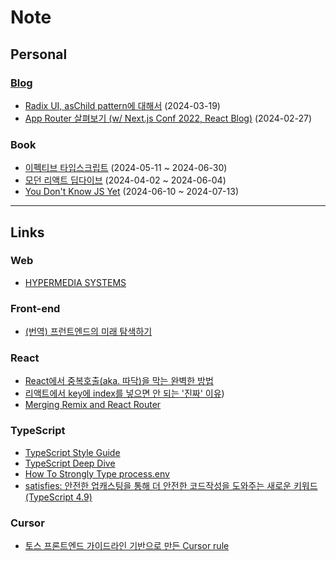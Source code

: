 # Note

## Personal

### [Blog](https://velog.io/@ctdlog)
- [Radix UI, asChild pattern에 대해서](https://wookhyung.hashnode.dev/radix-ui-aschild-pattern) (2024-03-19)
- [App Router 살펴보기 (w/ Next.js Conf 2022, React Blog)](https://wookhyung.hashnode.dev/app-router-w-nextjs-conf-2022-react-blog) (2024-02-27)

### Book
- [이펙티브 타입스크립트](https://wookhyung.notion.site/43d54c6e06504692ac6266ab3f3576c8?pvs=4) (2024-05-11 ~ 2024-06-30)
- [모던 리액트 딥다이브](https://frontend-log.vercel.app/) (2024-04-02 ~ 2024-06-04)
- [You Don't Know JS Yet](https://github.com/thoupe/you-dont-know-js-yet-book-study) (2024-06-10 ~ 2024-07-13)

---

## Links

### Web
- [HYPERMEDIA SYSTEMS](https://hypermedia.systems/)

### Front-end
- [(번역) 프런트엔드의 미래 탐색하기](https://ykss.netlify.app/translation/navigating_the_future_of_frontend)

### React
- [React에서 중복호출(aka. 따닥)을 막는 완벽한 방법](https://happysisyphe.tistory.com/m/72)
- [리액트에서 key에 index를 넣으면 안 되는 '진짜' 이유](https://yozm.wishket.com/magazine/detail/2634))
- [Merging Remix and React Router](https://remix.run/blog/merging-remix-and-react-router)

### TypeScript
- [TypeScript Style Guide](https://mkosir.github.io/typescript-style-guide/#introduction)
- [TypeScript Deep Dive](https://basarat.gitbook.io/typescript/)
- [How To Strongly Type process.env](https://www.totaltypescript.com/how-to-strongly-type-process-env)
- [satisfies: 안전한 업캐스팅을 통해 더 안전한 코드작성을 도와주는 새로운 키워드(TypeScript 4.9)](https://engineering.ab180.co/stories/satisfies-safe-upcasting)

### Cursor
- [토스 프론트엔드 가이드라인 기반으로 만든 Cursor rule](https://gist.github.com/toy-crane/dde6258997519d954063a536fc72d055)
